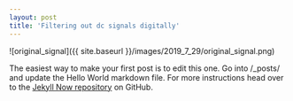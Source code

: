```yaml
---
layout: post
title: 'Filtering out dc signals digitally'
---
```




![original_signal]({{ site.baseurl }}/images/2019_7_29/original_signal.png)

The easiest way to make your first post is to edit this one. Go into /_posts/ and update the Hello World markdown file. For more instructions head over to the [Jekyll Now repository](https://github.com/barryclark/jekyll-now) on GitHub.